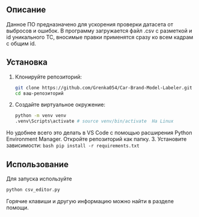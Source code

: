 ## Описание
Данное ПО предназначено для ускорения проверки датасета от выбросов и ошибок. В программу загружается файл .csv с разметкой и id уникального ТС, вносимые правки применятся сразу ко всем кадрам с общим id.
## Установка
1. Клонируйте репозиторий:
    ```bash
    git clone https://github.com/Grenka054/Car-Brand-Model-Labeler.git
    cd ваш-репозиторий
    ```

2. Создайте виртуальное окружение:
    ```bash
    python -m venv venv
    .venv\Scripts\activate # source venv/bin/activate  На Linux
    ```
Но удобнее всего это делать в VS Code с помощью расширения Python Environment Manager. Откройте репозиторий как папку.
3. Установите зависимости:
    ```bash
    pip install -r requirements.txt
    ```
## Использование

Для запуска используйте
```bash
python csv_editor.py
```
Горячие клавиши и другую информацию можно найти в разделе помощи.
